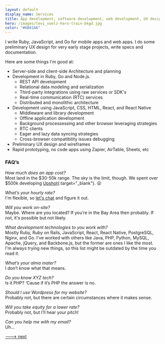```yaml
---
layout: default
display_name: Services
title: App development, software development, web development, UX design
hero: /images/levi_voelz-hero-train-bkgd.jpg
color: "#6B41A6"
---
```

I write Ruby, JavaScript, and Go for mobile apps and web apps. I do some preliminary UX design for very early stage projects, write specs and documentation.

Here are some things I'm good at:
- Server-side and client-side Architecture and planning
- Development in Ruby, Go and Node.js.
  - REST API development
  - Relational data modeling and serialization
  - Third-party integrations using raw services or SDK's
  - Real-time communication (RTC) services
  - Distributed and monolithic architecture
- Development using JavaScript, CSS, HTML, React, and React Native
  - Middleware and library development
  - Offline application development
  - Background processessing and other browser leveraging strategies
  - RTC clients
  - Eager and lazy data syncing strategies
  - Cross-browser compatibility issues debugging
- Preliminary UX design and wireframes
- Rapid prototyping, no code apps using Zapier, AirTable, Sheets, etc

### FAQ’s

_How much does an app cost?_<br />
Most land in the $30-50k range. The sky is the limit, though. We spent over $500k developing [Upshot](https://upshotstories.com){:target="_blank"}. 😮

_What’s your hourly rate?_<br />
I'm flexible, so [let's chat](/contact) and figure it out.

_Will you work on-site?_<br />
Maybe. Where are you located? If you’re in the Bay Area then probably. If not, it's possible but not likely.

_What development technologies to you work with?_<br />
Mostly Ruby, Ruby on Rails, JavaScript, React, React Native, PostgreSQL, Nginx, and Go. I've worked with others like Java, PHP, Python, MySQL, Apache, jQuery, and Backbone.js, but the former are ones I like the most. I'm always trying new things, so this list might be outdated by the time you read it.

_What’s your alma mater?_<br />
I don’t know what that means.

_Do you know XYZ tech?_<br />
Is it PHP? ‘Cause if it’s PHP the answer is no.

_Should I use Wordpress for my website?_<br />
Probably not, but there are certain circumstances where it makes sense.

_Will you take equity for a lower rate?_<br />
Probably not, but I’ll hear your pitch!

_Can you help me with my email?_<br />
Uh…

[---> next](/skills)

